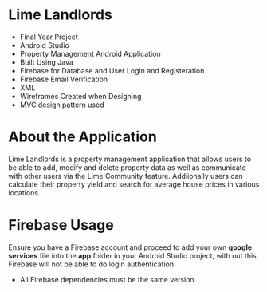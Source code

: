 # Lime Landlords
- Final Year Project 
- Android Studio
- Property Management Android Application
- Built Using Java
- Firebase for Database and User Login and Registeration
- Firebase Email Verification
- XML
- Wireframes Created when Designing
- MVC design pattern used

# About the Application
Lime Landlords is a property management application that allows users to be able to add, modify and delete property data as well as communicate with other users via the Lime Community feature.
Addiionally users can calculate their property yield and search for average house prices in various locations.

# Firebase Usage
Ensure you have a Firebase account and proceed to add your own **google services** file into the **app** folder in your Android Studio project, with out this Firebase will not be able to do login authentication.

- All Firebase dependencies must be the same version.
